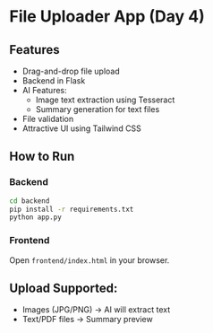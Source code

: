 
# File Uploader App (Day 4)

## Features
- Drag-and-drop file upload
- Backend in Flask
- AI Features:
  - Image text extraction using Tesseract
  - Summary generation for text files
- File validation
- Attractive UI using Tailwind CSS

## How to Run

### Backend
```bash
cd backend
pip install -r requirements.txt
python app.py
```

### Frontend
Open `frontend/index.html` in your browser.

## Upload Supported:
- Images (JPG/PNG) → AI will extract text
- Text/PDF files → Summary preview
